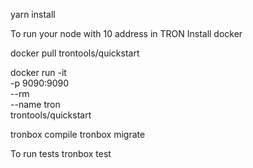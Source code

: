 yarn install


To run your node with 10 address in TRON
Install docker


docker pull trontools/quickstart


docker run -it \
  -p 9090:9090 \
  --rm \
  --name tron \
  trontools/quickstart




tronbox compile
tronbox migrate

To run tests 
tronbox test